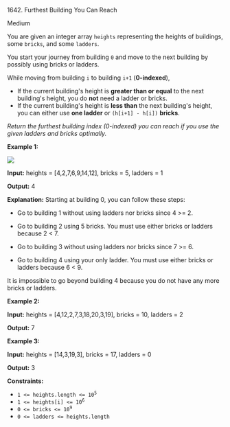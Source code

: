 1642\. Furthest Building You Can Reach

Medium

You are given an integer array `heights` representing the heights of buildings, some `bricks`, and some `ladders`.

You start your journey from building `0` and move to the next building by possibly using bricks or ladders.

While moving from building `i` to building `i+1` (**0-indexed**),

*   If the current building's height is **greater than or equal** to the next building's height, you do **not** need a ladder or bricks.
*   If the current building's height is **less than** the next building's height, you can either use **one ladder** or `(h[i+1] - h[i])` **bricks**.

_Return the furthest building index (0-indexed) you can reach if you use the given ladders and bricks optimally._

**Example 1:**

![](https://assets.leetcode.com/uploads/2020/10/27/q4.gif)

**Input:** heights = [4,2,7,6,9,14,12], bricks = 5, ladders = 1

**Output:** 4

**Explanation:** Starting at building 0, you can follow these steps: 

- Go to building 1 without using ladders nor bricks since 4 >= 2. 

- Go to building 2 using 5 bricks. You must use either bricks or ladders because 2 < 7. 

- Go to building 3 without using ladders nor bricks since 7 >= 6. 

- Go to building 4 using your only ladder. You must use either bricks or ladders because 6 < 9. 
  
It is impossible to go beyond building 4 because you do not have any more bricks or ladders.

**Example 2:**

**Input:** heights = [4,12,2,7,3,18,20,3,19], bricks = 10, ladders = 2

**Output:** 7

**Example 3:**

**Input:** heights = [14,3,19,3], bricks = 17, ladders = 0

**Output:** 3

**Constraints:**

*   <code>1 <= heights.length <= 10<sup>5</sup></code>
*   <code>1 <= heights[i] <= 10<sup>6</sup></code>
*   <code>0 <= bricks <= 10<sup>9</sup></code>
*   `0 <= ladders <= heights.length`